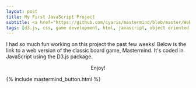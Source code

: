 ```yaml
---
layout: post
title: My First JavaScript Project
subtitle: <a href="https://github.com/cyaris/mastermind/blob/master/Web%20Interface/_includes/play.html" target="_blank">Project Repository</a>
tags: [d3.js, css, game development, html, javascript, object oriented programming, web development]
---
```


I had so much fun working on this project the past few weeks! Below is the link to a web version of the classic board game, Mastermind. It's coded in JavaScript using the D3.js package.<br><center>Enjoy!</center>

{% include mastermind_button.html %}
